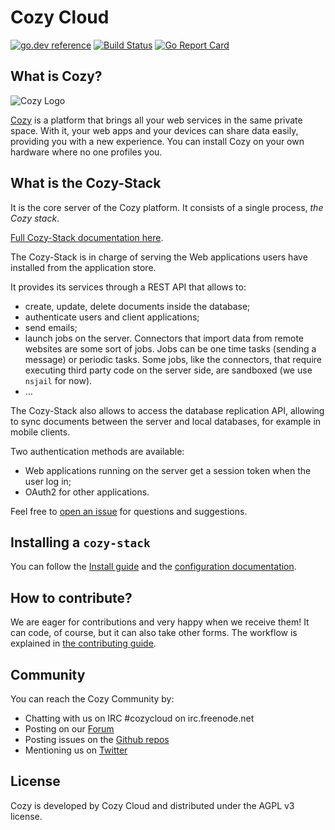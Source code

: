 Cozy Cloud
==========

[![go.dev reference](https://img.shields.io/badge/go.dev-reference-007d9c?logo=go&logoColor=white&style=flat-square)](https://pkg.go.dev/github.com/cozy/cozy-stack)
[![Build Status](https://github.com/cozy/cozy-stack/workflows/CI/badge.svg)](https://github.com/cozy/cozy-stack/actions)
[![Go Report Card](https://goreportcard.com/badge/github.com/cozy/cozy-stack)](https://goreportcard.com/report/github.com/cozy/cozy-stack)


## What is Cozy?

![Cozy Logo](https://cdn.rawgit.com/cozy/cozy-guidelines/master/templates/cozy_logo_small.svg)

[Cozy](https://cozy.io) is a platform that brings all your web services in the
same private space. With it, your web apps and your devices can share data
easily, providing you with a new experience. You can install Cozy on your own
hardware where no one profiles you.


## What is the Cozy-Stack

It is the core server of the Cozy platform. It consists of a single process, *the Cozy stack*. 

[Full Cozy-Stack documentation here](https://docs.cozy.io/en/cozy-stack/).

The Cozy-Stack is in charge of serving the Web applications users have installed from the application store.

It provides its services through a REST API that allows to:

 - create, update, delete documents inside the database;
 - authenticate users and client applications;
 - send emails;
 - launch jobs on the server. Connectors that import data from remote websites are some sort of jobs. Jobs can be one time tasks (sending a message) or periodic tasks. Some jobs, like the connectors, that require executing third party code on the server side, are sandboxed (we use `nsjail` for now).
 - …

The Cozy-Stack also allows to access the database replication API, allowing to sync documents between the server and local databases, for example in mobile clients.

Two authentication methods are available:

 - Web applications running on the server get a session token when the user log in;
 - OAuth2 for other applications.

Feel free to [open an issue](https://github.com/cozy/cozy-stack/issues/new)
for questions and suggestions.


## Installing a `cozy-stack`

You can follow the [Install guide](docs/INSTALL.md) and the [configuration
documentation](docs/config.md).


## How to contribute?

We are eager for contributions and very happy when we receive them! It can
code, of course, but it can also take other forms. The workflow is explained
in [the contributing guide](docs/CONTRIBUTING.md).


## Community

You can reach the Cozy Community by:

* Chatting with us on IRC #cozycloud on irc.freenode.net
* Posting on our [Forum](https://forum.cozy.io)
* Posting issues on the [Github repos](https://github.com/cozy/)
* Mentioning us on [Twitter](https://twitter.com/cozycloud)


## License

Cozy is developed by Cozy Cloud and distributed under the AGPL v3 license.
